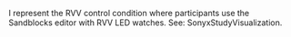I represent the RVV control condition where participants use the Sandblocks editor with RVV LED watches. See: SonyxStudyVisualization.